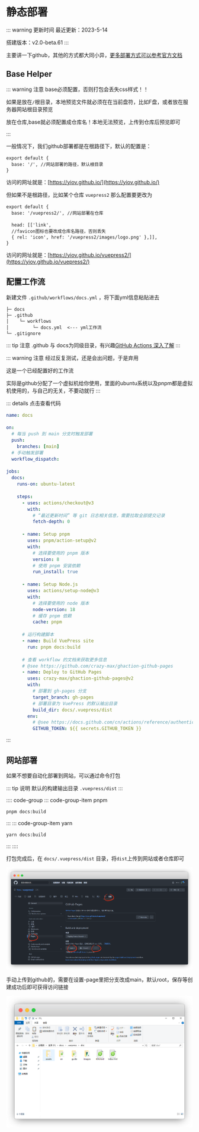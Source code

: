 # 静态部署

::: warning 更新时间
最近更新：2023-5-14

搭建版本：v2.0-beta.61
:::

主要讲一下github，其他的方式都大同小异，[更多部署方式可以参考官方文档](https://v2.vuepress.vuejs.org/zh/guide/deployment.html)


## Base Helper

::: warning 注意
base必须配置，否则打包会丢失css样式！！

如果是放在`/`根目录，本地预览文件就必须在在当前盘符，比如F盘，或者放在服务器网站根目录预览

放在仓库,base就必须配置成仓库名！本地无法预览，上传到仓库后预览即可

:::

一般情况下，我们github部署都是在根路径下，默认的配置是：

```ts{2}
export default {
  base: '/', //网站部署的路径，默认根目录
}
```

访问的网址就是：[https://yiov.github.io/](https://yiov.github.io/)


但如果不是根路径，比如某个仓库 `vuepress2` 那么配置要更改为

```ts{2}
export default {
  base: '/vuepress2/', //网站部署在仓库

  head: [['link', 
  //favicon图标也要改成仓库名路径，否则丢失
  { rel: 'icon', href: '/vuepress2/images/logo.png' },]],
}
```

访问的网址就是：[https://yiov.github.io/vuepress2/](https://yiov.github.io/vuepress2/)




## 配置工作流

新建文件 `.github/workflows/docs.yml` ，将下面yml信息粘贴进去

```
├─ docs
├─ .github
│    └─ workflows
│         └─ docs.yml  <--- yml工作流
└─ .gitignore
```

::: tip 注意
.github 与 docs为同级目录，有兴趣[GitHub Actions 深入了解](https://docs.github.com/zh/actions)
:::


::: warning 注意
经过反复测试，还是会出问题，于是弃用

这是一个已经配置好的工作流

实际是github分配了一个虚拟机给你使用，里面的ubuntu系统以及pnpm都是虚拟机使用的，与自己的无关，不要动就行
:::


::: details 点击查看代码
```yml
name: docs

on:
  # 每当 push 到 main 分支时触发部署
  push:
    branches: [main]
  # 手动触发部署
  workflow_dispatch:

jobs:
  docs:
    runs-on: ubuntu-latest

    steps:
      - uses: actions/checkout@v3
        with:
          # “最近更新时间” 等 git 日志相关信息，需要拉取全部提交记录
          fetch-depth: 0

      - name: Setup pnpm
        uses: pnpm/action-setup@v2
        with:
          # 选择要使用的 pnpm 版本
          version: 8
          # 使用 pnpm 安装依赖
          run_install: true

      - name: Setup Node.js
        uses: actions/setup-node@v3
        with:
          # 选择要使用的 node 版本
          node-version: 18
          # 缓存 pnpm 依赖
          cache: pnpm

      # 运行构建脚本
      - name: Build VuePress site
        run: pnpm docs:build

      # 查看 workflow 的文档来获取更多信息
      # @see https://github.com/crazy-max/ghaction-github-pages
      - name: Deploy to GitHub Pages
        uses: crazy-max/ghaction-github-pages@v2
        with:
          # 部署到 gh-pages 分支
          target_branch: gh-pages
          # 部署目录为 VuePress 的默认输出目录
          build_dir: docs/.vuepress/dist
        env:
          # @see https://docs.github.com/cn/actions/reference/authentication-in-a-workflow#about-the-github_token-secret
          GITHUB_TOKEN: ${{ secrets.GITHUB_TOKEN }}
```
:::




## 网站部署

如果不想要自动化部署到网站，可以通过命令打包

::: tip 说明
默认的构建输出目录 `.vuepress/dist`
:::


:::: code-group
::: code-group-item pnpm
```sh
pnpm docs:build
```
:::
::: code-group-item yarn
```sh
yarn docs:build
```
:::
::::


打包完成后，在 `docs/.vuepress/dist` 目录，将`dist`上传到网站或者仓库即可


![](./vuepress-39.png)

手动上传到github的，需要在设置-page里把分支改成main，默认root，保存等创建成功后即可获得访问链接

![](./vuepress-40.png)

